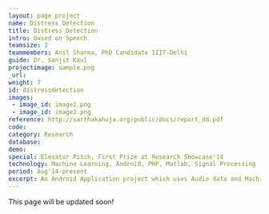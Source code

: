 ```yaml
---
layout: page_project
name: Distress Detection
title: Distress Detection
intro: based on Speech
teamsize: 2
teammembers: Anil Sharma, PhD Candidate IIIT-Delhi
guide: Dr. Sanjit Kaul
projectimage: sample.png
_url: 
weight: 7
id: distressdetection
images:
 - image_id: image1.png
 - image_id: image2.png
reference: http://sarthakahuja.org/public/docs/report_dd.pdf
code: 
category: Research
database: 
demo: 
special: Elevator Pitch, First Prize at Research Showcase'14
technology: Machine Learning, Android, PHP, Matlab, Signal Processing
period: Aug'14-present
excerpt: An Android Application project which uses Audio data and Machine Learning Algorithms to collect and analyse nearby data to detect distress activity in the surroundings. The project is currently in its testing phase, for which activity of 50-60 volunteers is being regularly monitored. Worked on Noise Cancellation in Android Phones during Audio Recording as a part of the project. The project also involves a MATLAB implementation of the the entire system and a php based dashboard to monitor and analyse the results.
---
```

This page will be updated soon!